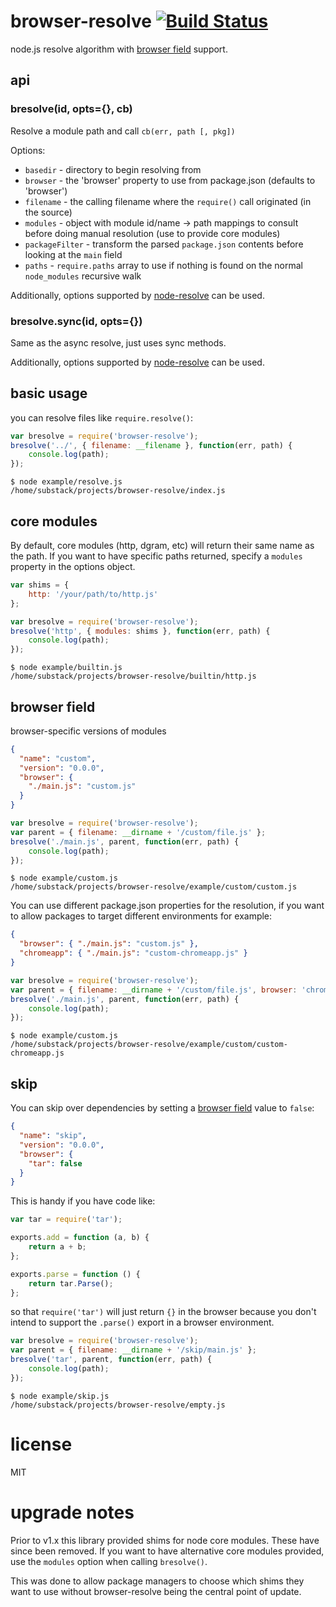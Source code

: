 # browser-resolve [![Build Status](https://travis-ci.org/browserify/browser-resolve.png?branch=master)](https://travis-ci.org/browserify/browser-resolve)

node.js resolve algorithm with [browser field](https://github.com/defunctzombie/package-browser-field-spec) support.

## api

### bresolve(id, opts={}, cb)

Resolve a module path and call `cb(err, path [, pkg])`

Options:

* `basedir` - directory to begin resolving from
* `browser` - the 'browser' property to use from package.json (defaults to 'browser')
* `filename` - the calling filename where the `require()` call originated (in the source)
* `modules` - object with module id/name -> path mappings to consult before doing manual resolution (use to provide core modules)
* `packageFilter` - transform the parsed `package.json` contents before looking at the `main` field
* `paths` - `require.paths` array to use if nothing is found on the normal `node_modules` recursive walk

Additionally, options supported by [node-resolve](https://github.com/browserify/resolve#resolveid-opts-cb) can be used.

### bresolve.sync(id, opts={})

Same as the async resolve, just uses sync methods.

Additionally, options supported by [node-resolve](https://github.com/browserify/resolve#resolvesyncid-opts-cb) can be used.

## basic usage

you can resolve files like `require.resolve()`:
``` js
var bresolve = require('browser-resolve');
bresolve('../', { filename: __filename }, function(err, path) {
    console.log(path);
});
```

```
$ node example/resolve.js
/home/substack/projects/browser-resolve/index.js
```

## core modules

By default, core modules (http, dgram, etc) will return their same name as the path. If you want to have specific paths returned, specify a `modules` property in the options object.

``` js
var shims = {
    http: '/your/path/to/http.js'
};

var bresolve = require('browser-resolve');
bresolve('http', { modules: shims }, function(err, path) {
    console.log(path);
});
```

```
$ node example/builtin.js
/home/substack/projects/browser-resolve/builtin/http.js
```

## browser field
browser-specific versions of modules

``` json
{
  "name": "custom",
  "version": "0.0.0",
  "browser": {
    "./main.js": "custom.js"
  }
}
```

``` js
var bresolve = require('browser-resolve');
var parent = { filename: __dirname + '/custom/file.js' };
bresolve('./main.js', parent, function(err, path) {
    console.log(path);
});
```

```
$ node example/custom.js
/home/substack/projects/browser-resolve/example/custom/custom.js
```

You can use different package.json properties for the resolution, if you want to allow packages to target different environments for example:

``` json
{
  "browser": { "./main.js": "custom.js" },
  "chromeapp": { "./main.js": "custom-chromeapp.js" }
}
```

``` js
var bresolve = require('browser-resolve');
var parent = { filename: __dirname + '/custom/file.js', browser: 'chromeapp' };
bresolve('./main.js', parent, function(err, path) {
    console.log(path);
});
```

```
$ node example/custom.js
/home/substack/projects/browser-resolve/example/custom/custom-chromeapp.js
```

## skip

You can skip over dependencies by setting a
[browser field](https://gist.github.com/defunctzombie/4339901)
value to `false`:

``` json
{
  "name": "skip",
  "version": "0.0.0",
  "browser": {
    "tar": false
  }
}
```

This is handy if you have code like:

``` js
var tar = require('tar');

exports.add = function (a, b) {
    return a + b;
};

exports.parse = function () {
    return tar.Parse();
};
```

so that `require('tar')` will just return `{}` in the browser because you don't
intend to support the `.parse()` export in a browser environment.

``` js
var bresolve = require('browser-resolve');
var parent = { filename: __dirname + '/skip/main.js' };
bresolve('tar', parent, function(err, path) {
    console.log(path);
});
```

```
$ node example/skip.js
/home/substack/projects/browser-resolve/empty.js
```

# license

MIT

# upgrade notes

Prior to v1.x this library provided shims for node core modules. These have since been removed. If you want to have alternative core modules provided, use the `modules` option when calling `bresolve()`.

This was done to allow package managers to choose which shims they want to use without browser-resolve being the central point of update.

